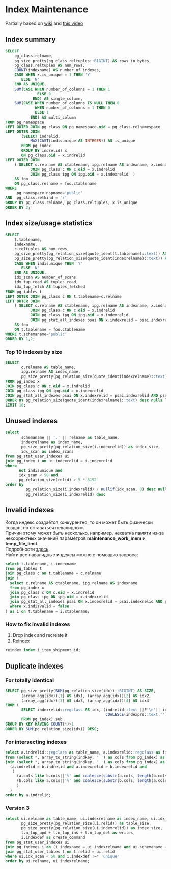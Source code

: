 # Index Maintenance
Partially based on [wiki](https://wiki.postgresql.org/wiki/Index_Maintenance) and [this video](https://youtu.be/aaecM4wKdhY)

## Index summary
```sql
SELECT
    pg_class.relname,
    pg_size_pretty(pg_class.reltuples::BIGINT) AS rows_in_bytes,
    pg_class.reltuples AS num_rows,
    COUNT(indexname) AS number_of_indexes,
    CASE WHEN x.is_unique = 1 THEN 'Y'
       ELSE 'N'
    END AS UNIQUE,
    SUM(CASE WHEN number_of_columns = 1 THEN 1
              ELSE 0
            END) AS single_column,
    SUM(CASE WHEN number_of_columns IS NULL THEN 0
             WHEN number_of_columns = 1 THEN 0
             ELSE 1
           END) AS multi_column
FROM pg_namespace 
LEFT OUTER JOIN pg_class ON pg_namespace.oid = pg_class.relnamespace
LEFT OUTER JOIN
       (SELECT indrelid,
           MAX(CAST(indisunique AS INTEGER)) AS is_unique
       FROM pg_index
       GROUP BY indrelid) x
       ON pg_class.oid = x.indrelid
LEFT OUTER JOIN
    ( SELECT c.relname AS ctablename, ipg.relname AS indexname, x.indnatts AS number_of_columns FROM pg_index x
           JOIN pg_class c ON c.oid = x.indrelid
           JOIN pg_class ipg ON ipg.oid = x.indexrelid  )
    AS foo
    ON pg_class.relname = foo.ctablename
WHERE 
     pg_namespace.nspname='public'
AND  pg_class.relkind = 'r'
GROUP BY pg_class.relname, pg_class.reltuples, x.is_unique
ORDER BY 2;
```

## Index size/usage statistics
```sql
SELECT
    t.tablename,
    indexname,
    c.reltuples AS num_rows,
    pg_size_pretty(pg_relation_size(quote_ident(t.tablename)::text)) AS table_size,
    pg_size_pretty(pg_relation_size(quote_ident(indexrelname)::text)) AS index_size,
    CASE WHEN indisunique THEN 'Y'
       ELSE 'N'
    END AS UNIQUE,
    idx_scan AS number_of_scans,
    idx_tup_read AS tuples_read,
    idx_tup_fetch AS tuples_fetched
FROM pg_tables t
LEFT OUTER JOIN pg_class c ON t.tablename=c.relname
LEFT OUTER JOIN
    ( SELECT c.relname AS ctablename, ipg.relname AS indexname, x.indnatts AS number_of_columns, idx_scan, idx_tup_read, idx_tup_fetch, indexrelname, indisunique FROM pg_index x
           JOIN pg_class c ON c.oid = x.indrelid
           JOIN pg_class ipg ON ipg.oid = x.indexrelid
           JOIN pg_stat_all_indexes psai ON x.indexrelid = psai.indexrelid AND psai.schemaname = 'public' )
    AS foo
    ON t.tablename = foo.ctablename
WHERE t.schemaname='public'
ORDER BY 1,2;
```

### Top 10 indexes by size
```sql
SELECT
       c.relname AS table_name,
       ipg.relname AS index_name,
       pg_size_pretty(pg_relation_size(quote_ident(indexrelname)::text)) AS index_size
FROM pg_index x
JOIN pg_class c ON c.oid = x.indrelid
JOIN pg_class ipg ON ipg.oid = x.indexrelid
JOIN pg_stat_all_indexes psai ON x.indexrelid = psai.indexrelid AND psai.schemaname = 'public'
ORDER BY pg_relation_size(quote_ident(indexrelname)::text) desc nulls last
LIMIT 10;
```

## Unused indexes
```sql
select
       schemaname || '.' || relname as table_name,
       indexrelname as index_name,
       pg_size_pretty(pg_relation_size(i.indexrelid)) as index_size,
       idx_scan as index_scans
from pg_stat_user_indexes ui
join pg_index i on ui.indexrelid = i.indexrelid
where
      not indisunique and
      idx_scan < 50 and
      pg_relation_size(relid) > 5 * 8192
order by
         pg_relation_size(i.indexrelid) / nullif(idx_scan, 0) desc nulls first,
         pg_relation_size(i.indexrelid) desc
```

## Invalid indexes
Когда индекс создаётся конкурентно, то он может быть физически создан, но оставаться невалидным.  
Причин этому может быть несколько, например, нехватка памяти из-за некорректных значений параметров **maintenance_work_mem** и **temp_file_limit**.  
Подробности [здесь](https://github.com/mfvanek/useful-sql-scripts/blob/master/performance_optimization/configuration.md#maintenance_work_mem).  
Найти все навалидные индексы можно с помощью запроса:
```sql
select t.tablename, i.indexname
from pg_tables t
join pg_class c on t.tablename = c.relname
join (
  select c.relname AS ctablename, ipg.relname AS indexname
  from pg_index x
  join pg_class c ON c.oid = x.indrelid
  join pg_class ipg ON ipg.oid = x.indexrelid
  join pg_stat_all_indexes psai ON x.indexrelid = psai.indexrelid AND psai.schemaname = 'public'
  where x.indisvalid = false
) as i on t.tablename = i.ctablename;
```

### How to fix invalid indexes
1. Drop index and recreate it
2. [Reindex](https://postgrespro.ru/docs/postgresql/9.6/sql-reindex)
```sql
reindex index i_item_shipment_id;
```

## Duplicate indexes
### For totally identical
```sql
SELECT pg_size_pretty(SUM(pg_relation_size(idx))::BIGINT) AS SIZE,
       (array_agg(idx))[1] AS idx1, (array_agg(idx))[2] AS idx2,
       (array_agg(idx))[3] AS idx3, (array_agg(idx))[4] AS idx4
FROM (
       SELECT indexrelid::regclass AS idx, (indrelid::text ||E'\n'|| indclass::text ||E'\n'|| indkey::text ||E'\n'||
                                            COALESCE(indexprs::text,'')||E'\n' || COALESCE(indpred::text,'')) AS KEY
       FROM pg_index) sub
GROUP BY KEY HAVING COUNT(*)>1
ORDER BY SUM(pg_relation_size(idx)) DESC;
```
### For intersecting indexes
```sql
select a.indrelid::regclass as table_name, a.indexrelid::regclass as first_index, b.indexrelid::regclass as second_index
from (select *, array_to_string(indkey, ' ') as cols from pg_index) as a
join (select *, array_to_string(indkey, ' ') as cols from pg_index) as b on
  (a.indrelid = b.indrelid and a.indexrelid > b.indexrelid and
   (
     (a.cols like b.cols||'%' and coalesce(substr(a.cols, length(b.cols)+1, 1), ' ') = ' ') or
     (b.cols like a.cols||'%' and coalesce(substr(b.cols, length(a.cols)+1, 1), ' ') = ' ')
     )
  )
order by a.indrelid;
```
### Version 3
```sql
select ui.relname as table_name, ui.indexrelname as index_name, ui.idx_scan as index_scans,
       pg_size_pretty(pg_relation_size(ui.relid)) as table_size,
       pg_size_pretty(pg_relation_size(ui.indexrelid)) as index_size,
       t.n_tup_upd + t.n_tup_ins + t.n_tup_del as writes,
       i.indexdef as create_command
from pg_stat_user_indexes ui
join pg_indexes i on (i.indexname = ui.indexrelname and ui.schemaname = i.schemaname)
join pg_stat_user_tables t on t.relid = ui.relid
where ui.idx_scan < 50 and i.indexdef !~* 'unique'
order by ui.relname, ui.indexrelname;
```
